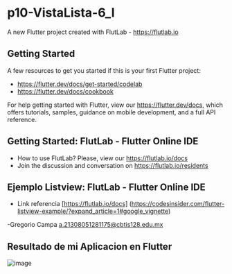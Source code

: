 # p10-VistaLista-6_I

A new Flutter project created with FlutLab - https://flutlab.io

## Getting Started

A few resources to get you started if this is your first Flutter project:

- https://flutter.dev/docs/get-started/codelab
- https://flutter.dev/docs/cookbook

For help getting started with Flutter, view our
https://flutter.dev/docs, which offers tutorials,
samples, guidance on mobile development, and a full API reference.

## Getting Started: FlutLab - Flutter Online IDE

- How to use FlutLab? Please, view our https://flutlab.io/docs
- Join the discussion and conversation on https://flutlab.io/residents

## Ejemplo Listview: FlutLab - Flutter Online IDE

- Link referencia [https://flutlab.io/docs] (https://codesinsider.com/flutter-listview-example/?expand_article=1#google_vignette)
  
-Gregorio Campa a.21308051281175@cbtis128.edu.mx

## Resultado de mi Aplicacion en Flutter

![image](https://github.com/CampaG128/p10-appList-6/assets/143743923/46ae39c7-618a-44a2-b728-56f0f68d6d71)
